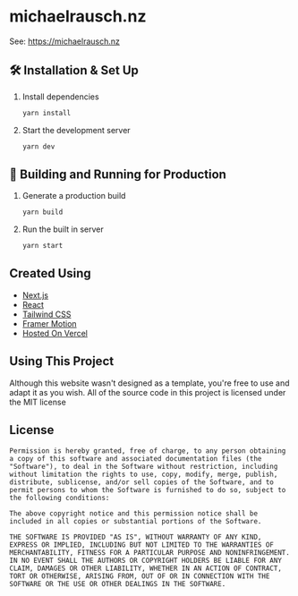# michaelrausch.nz
See: https://michaelrausch.nz

## 🛠 Installation & Set Up

1. Install dependencies

   ```sh
   yarn install
   ```

2. Start the development server

   ```sh
   yarn dev
   ```

## 🚀 Building and Running for Production

1. Generate a production build

   ```sh
   yarn build
   ```

2. Run the built in server

   ```sh
   yarn start
   ```

## Created Using
- [Next.js](https://nextjs.org/)
- [React](https://reactjs.org/)
- [Tailwind CSS](https://tailwindcss.com/)
- [Framer Motion](https://www.framer.com/motion/)
- [Hosted On Vercel](https://vercel.com/)

## Using This Project
Although this website wasn't designed as a template, you're free to use and adapt it as you wish. All of the source code in this project is licensed under the MIT license

## License

```
Permission is hereby granted, free of charge, to any person obtaining a copy of this software and associated documentation files (the "Software"), to deal in the Software without restriction, including without limitation the rights to use, copy, modify, merge, publish, distribute, sublicense, and/or sell copies of the Software, and to permit persons to whom the Software is furnished to do so, subject to the following conditions:

The above copyright notice and this permission notice shall be included in all copies or substantial portions of the Software.

THE SOFTWARE IS PROVIDED "AS IS", WITHOUT WARRANTY OF ANY KIND, EXPRESS OR IMPLIED, INCLUDING BUT NOT LIMITED TO THE WARRANTIES OF MERCHANTABILITY, FITNESS FOR A PARTICULAR PURPOSE AND NONINFRINGEMENT. IN NO EVENT SHALL THE AUTHORS OR COPYRIGHT HOLDERS BE LIABLE FOR ANY CLAIM, DAMAGES OR OTHER LIABILITY, WHETHER IN AN ACTION OF CONTRACT, TORT OR OTHERWISE, ARISING FROM, OUT OF OR IN CONNECTION WITH THE SOFTWARE OR THE USE OR OTHER DEALINGS IN THE SOFTWARE.
```
